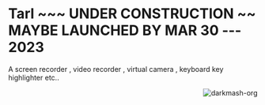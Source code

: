 # Tarl ~~~ UNDER CONSTRUCTION ~~ MAYBE LAUNCHED BY MAR 30 ---  2023
A screen recorder , video recorder , virtual camera , keyboard key highlighter etc..

<p class="views" align="right"><img src="https://komarev.com/ghpvc/?username=darkmash-org-tarl&label=Project%20views&color=0e75b6&style=flat" alt="darkmash-org" /></p>
